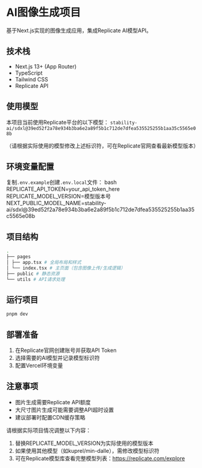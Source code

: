 # AI图像生成项目

基于Next.js实现的图像生成应用，集成Replicate AI模型API。

## 技术栈
- Next.js 13+ (App Router)
- TypeScript
- Tailwind CSS
- Replicate API

## 使用模型
本项目当前使用Replicate平台的以下模型：
`stability-ai/sdxl@39ed52f2a78e934b3ba6e2a89f5b1c712de7dfea535525255b1aa35c5565e08b`

（请根据实际使用的模型修改上述标识符，可在Replicate官网查看最新模型版本）

## 环境变量配置
复制`.env.example`创建`.env.local`文件：
bash
REPLICATE_API_TOKEN=your_api_token_here
REPLICATE_MODEL_VERSION=模型版本号
NEXT_PUBLIC_MODEL_NAME=stability-ai/sdxl@39ed52f2a78e934b3ba6e2a89f5b1c712de7dfea535525255b1aa35c5565e08b

## 项目结构

```bash
.
├── pages
│ ├── app.tsx # 全局布局和样式
│ └── index.tsx # 主页面（包含图像上传/生成逻辑）
├── public # 静态资源
└── utils # API请求处理
```

## 运行项目

```bash
pnpm dev
```

## 部署准备
1. 在Replicate官网创建账号并获取API Token
2. 选择需要的AI模型并记录模型标识符
3. 配置Vercel环境变量

## 注意事项
- 图片生成需要Replicate API额度
- 大尺寸图片生成可能需要调整API超时设置
- 建议部署时配置CDN缓存策略

请根据实际项目情况调整以下内容：
1. 替换REPLICATE_MODEL_VERSION为实际使用的模型版本
2. 如果使用其他模型（如kuprel/min-dalle），需修改模型标识符
3. 可在Replicate模型库查看完整模型列表：https://replicate.com/explore